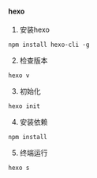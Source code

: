 #### hexo
1. 安装hexo
```
npm install hexo-cli -g
```

2. 检查版本
```
hexo v 
```

3. 初始化
```
hexo init
```

4. 安装依赖
```
npm install
```

5. 终端运行
```
hexo s
```
